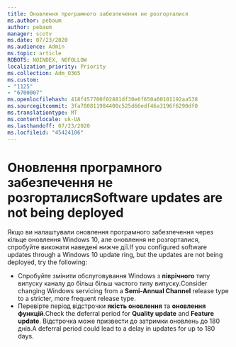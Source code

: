 ```yaml
---
title: Оновлення програмного забезпечення не розгорталися
ms.author: pebaum
author: pebaum
manager: scotv
ms.date: 07/23/2020
ms.audience: Admin
ms.topic: article
ROBOTS: NOINDEX, NOFOLLOW
localization_priority: Priority
ms.collection: Adm_O365
ms.custom:
- "1125"
- "6700007"
ms.openlocfilehash: 418f457700f02881df30e6f650a60101192aa538
ms.sourcegitcommit: 3fa780811984400c525d66edf46a3196f6290df0
ms.translationtype: MT
ms.contentlocale: uk-UA
ms.lasthandoff: 07/23/2020
ms.locfileid: "45424106"
---
```

# <a name="software-updates-are-not-being-deployed"></a><span data-ttu-id="40c75-102">Оновлення програмного забезпечення не розгорталися</span><span class="sxs-lookup"><span data-stu-id="40c75-102">Software updates are not being deployed</span></span>

<span data-ttu-id="40c75-103">Якщо ви налаштували оновлення програмного забезпечення через кільце оновлення Windows 10, але оновлення не розгорталися, спробуйте виконати наведені нижче дії.</span><span class="sxs-lookup"><span data-stu-id="40c75-103">If you configured software updates through a Windows 10 update ring, but the updates are not being deployed, try the following:</span></span>  

- <span data-ttu-id="40c75-104">Спробуйте змінити обслуговування Windows з **піврічного** типу випуску каналу до більш більш частого типу випуску.</span><span class="sxs-lookup"><span data-stu-id="40c75-104">Consider changing Windows servicing from a  **Semi-Annual Channel**  release type to a stricter, more frequent release type.</span></span>
- <span data-ttu-id="40c75-105">Перевірте період відстрочки **якість оновлення** та **оновлення функцій**.</span><span class="sxs-lookup"><span data-stu-id="40c75-105">Check the deferral period for  **Quality update**  and  **Feature update**.</span></span> <span data-ttu-id="40c75-106">Відстрочка може призвести до затримки оновлень до 180 днів.</span><span class="sxs-lookup"><span data-stu-id="40c75-106">A deferral period could lead to a delay in updates for up to 180 days.</span></span>